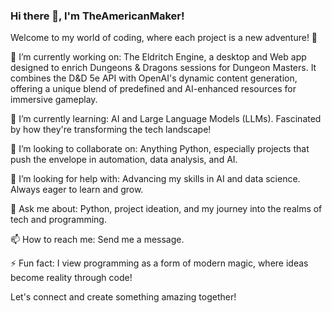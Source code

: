 ### Hi there 👋, I'm TheAmericanMaker!

Welcome to my world of coding, where each project is a new adventure! 🚀

🔭 I’m currently working on: The Eldritch Engine, a desktop and Web app designed to enrich Dungeons & Dragons sessions for Dungeon Masters. It combines the D&D 5e API with OpenAI's dynamic content generation, offering a unique blend of predefined and AI-enhanced resources for immersive gameplay.

🌱 I’m currently learning: AI and Large Language Models (LLMs). Fascinated by how they're transforming the tech landscape!

👯 I’m looking to collaborate on: Anything Python, especially projects that push the envelope in automation, data analysis, and AI.

🤔 I’m looking for help with: Advancing my skills in AI and data science. Always eager to learn and grow.

💬 Ask me about: Python, project ideation, and my journey into the realms of tech and programming.

📫 How to reach me: Send me a message.

⚡ Fun fact: I view programming as a form of modern magic, where ideas become reality through code!

Let's connect and create something amazing together!
